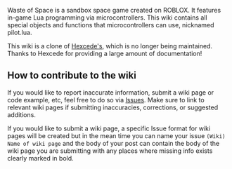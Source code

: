Waste of Space is a sandbox space game created on ROBLOX. It features in-game Lua programming via microcontrollers. This wiki contains all special objects and functions that microcontrollers can use, nicknamed pilot.lua.

This wiki is a clone of [Hexcede's](https://github.com/Hexcede/pilot.lua/wiki), which is no longer being maintained. Thanks to Hexcede for providing a large amount of documentation!

## How to contribute to the wiki

If you would like to report inaccurate information, submit a wiki page or code example, etc, feel free to do so via [Issues](../issues).
Make sure to link to relevant wiki pages if submitting inaccuracies, corrections, or suggested additions.

If you would like to submit a wiki page, a specific Issue format for wiki pages will be created but in the mean time you can name your issue `(Wiki) Name of wiki page` and the body of your post can contain the body of the wiki page you are submitting with any places where missing info exists clearly marked in bold.